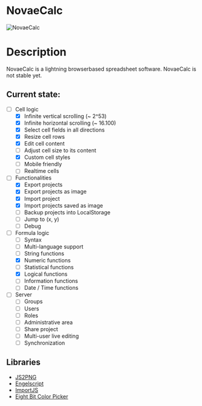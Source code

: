 # NovaeCalc
![NovaeCalc](http://i.imgur.com/VdPXzQJ.png)

# Description
NovaeCalc is a lightning browserbased spreadsheet software.
NovaeCalc is not stable yet.

## Current state:

 - [ ] Cell logic
   - [x] Infinite vertical scrolling (~ 2^53)
   - [x] Infinite horizontal scrolling (~ 16.100)
   - [x] Select cell fields in all directions
   - [x] Resize cell rows
   - [x] Edit cell content
   - [ ] Adjust cell size to its content 
   - [x] Custom cell styles
   - [ ] Mobile friendly
   - [ ] Realtime cells

 - [ ] Functionalities
   - [x] Export projects
   - [x] Export projects as image
   - [x] Import project
   - [x] Import projects saved as image
   - [ ] Backup projects into LocalStorage
   - [ ] Jump to (x, y)
   - [ ] Debug

- [ ] Formula logic
   - [ ] Syntax
   - [ ] Multi-language support
   - [ ] String functions
   - [x] Numeric functions
   - [ ] Statistical functions
   - [x] Logical functions
   - [ ] Information functions
   - [ ] Date / Time functions

- [ ] Server
   - [ ] Groups
   - [ ] Users
   - [ ] Roles
   - [ ] Administrative area
   - [ ] Share project
   - [ ] Multi-user live editing
   - [ ] Synchronization
  
## Libraries
 * [JS2PNG](https://github.com/felixmaier/JS2PNG)
 * [Engelscript](https://github.com/felixmaier/Engelscript)
 * [ImportJS](https://github.com/felixmaier/ImportJS)
 * [Eight Bit Color Picker](https://github.com/bilalq/eight-bit-color-picker)
